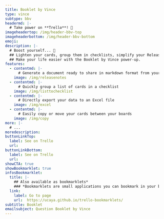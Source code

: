 ```yaml
---
title: Booklet by Vince
type: vince
subtype: bbv
headermd: |-
  # Take power on **Trello**! 👑 
imageheadertop: /img/header-bbv-top
imageheaderbottom: /img/header-bbv-bottom
emoji: 
description: |-
  # Boost yourself... 💪
  ## Lighten your cards, group them in checklists, simplify your Release Notes ...
  ## Make your life easier with the Booklet by Vince power-up.
features:
  - contentmd: |-
      # Generate a document ready to share in markdown format from your board, lists or cards
    image: /img/releasenotes
  - contentmd: |-
      # Quickly group a list of cards in a checklist
    image: /img/listtochecklist
  - contentmd: |-
      # Directly export your data to an Excel file
    image: /img/excel
  - contentmd: |-
      # Easily copy or move your cards between your boards
    image: /img/copy
more: |-
  # ...
moredescription: 
buttonLinkTop:
  label: See on Trello
  url: 
buttonLinkBottom:
  label: See on Trello
  url: 
showCTA: true
showBookmarklet: true
infosBookmarklet:
  title: |-
    ## Also available as bookmarklets*
    ### *Bookmarklets are small applications you can bookmark in your browser.*
  link:
    label: Go to page
    url:  https://ucaya.github.io/trello-bookmarklets/
subtitle: Booklet
emailsubject: Question Booklet by Vince
---
```

